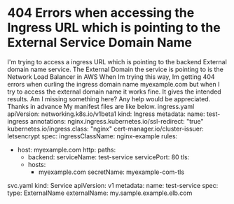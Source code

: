 
# 404 Errors when accessing the Ingress URL which is pointing to the External Service Domain Name

I'm trying to access a ingress URL which is  pointing to the backend External domain name service.
The External Domain the service is pointing to is the Network Load Balancer in AWS
When Im trying this way, Im getting 404 errors when curling the ingress domain name myexample.com but when I try to access the external domain name it works fine. It gives the intended results. Am I missing something here? Any help would be appreciated. Thanks in advance
My manifest files are like below.
ingress.yaml
apiVersion: networking.k8s.io/v1beta1
kind: Ingress
metadata:
  name: test-ingress
  annotations:
    nginx.ingress.kubernetes.io/ssl-redirect: "true"
    kubernetes.io/ingress.class: "nginx"
    cert-manager.io/cluster-issuer: letsencrypt
spec:
  ingressClassName: nginx-example
  rules:
  - host: myexample.com
    http:
      paths:
       - backend:
          serviceName: test-service
          servicePort: 80
    tls:
    - hosts:
        - myexample.com
      secretName: myexample-com-tls

svc.yaml
kind: Service
apiVersion: v1
metadata:
  name: test-service
spec:
  type: ExternalName
  externalName: my.sample.example.elb.com


        